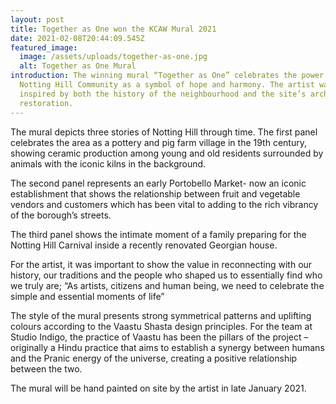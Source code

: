 ```yaml
---
layout: post
title: Together as One won the KCAW Mural 2021
date: 2021-02-08T20:44:09.545Z
featured_image:
  image: /assets/uploads/together-as-one.jpg
  alt: Together as One Mural
introduction: The winning mural “Together as One” celebrates the power of the
  Notting Hill Community as a symbol of hope and harmony. The artist was
  inspired by both the history of the neighbourhood and the site’s architectural
  restoration.
---
```

The mural depicts three stories of Notting Hill through time. The first panel celebrates the area as a pottery and pig farm village in the 19th century, showing ceramic production among young and old residents surrounded by animals with the iconic kilns in the background.

The second panel represents an early Portobello Market- now an iconic establishment that shows the relationship between fruit and vegetable vendors and customers which has been vital to adding to the rich vibrancy of the borough’s streets.

The third panel shows the intimate moment of a family preparing for the Notting Hill Carnival inside a recently renovated Georgian house.

For the artist, it was important to show the value in reconnecting with our history, our traditions and the people who shaped us to essentially find who we truly are; “As artists, citizens and human being, we need to celebrate the simple and essential moments of life”

The style of the mural presents strong symmetrical patterns and uplifting colours according to the Vaastu Shasta design principles. For the team at Studio Indigo, the practice of Vaastu has been the pillars of the project – originally a Hindu practice that aims to establish a synergy between humans and the Pranic energy of the universe, creating a positive relationship between the two.

The mural will be hand painted on site by the artist in late January 2021.